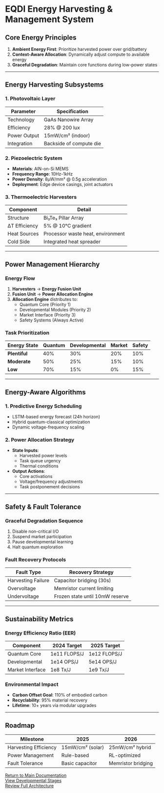 # EQDI Energy Harvesting & Management System

## Core Energy Principles
1. **Ambient Energy First**: Prioritize harvested power over grid/battery
2. **Context-Aware Allocation**: Dynamically adjust compute to available energy
3. **Graceful Degradation**: Maintain core functions during low-power states

---

## Energy Harvesting Subsystems

### 1. Photovoltaic Layer
| Parameter           | Specification                  |
|---------------------|--------------------------------|
| Technology          | GaAs Nanowire Array            |
| Efficiency          | 28% @ 200 lux                  |
| Power Output        | 15mW/cm² (indoor)             |
| Integration         | Backside of compute die        |

### 2. Piezoelectric System
- **Materials**: AlN-on-Si MEMS
- **Frequency Range**: 10Hz-1kHz
- **Power Density**: 8µW/mm² @ 0.5g acceleration
- **Deployment**: Edge device casings, joint actuators

### 3. Thermoelectric Harvesters
| Component           | Detail                         |
|---------------------|--------------------------------|
| Structure           | Bi₂Te₃ Pillar Array           |
| ΔT Efficiency       | 5% @ 10°C gradient            |
| Heat Sources        | Processor waste heat, environment |
| Cold Side           | Integrated heat spreader       |

---

## Power Management Hierarchy

### Energy Flow
1. **Harvesters** → **Energy Fusion Unit**  
2. **Fusion Unit** → **Power Allocation Engine**  
3. **Allocation Engine** distributes to:  
   - Quantum Core (Priority 1)  
   - Developmental Modules (Priority 2)  
   - Market Interface (Priority 3)  
   - Safety Systems (Always Active)  

### Task Prioritization
| Energy State | Quantum | Developmental | Market | Safety |
|--------------|---------|---------------|--------|--------|
| **Plentiful**| 40%     | 30%           | 20%    | 10%    |
| **Moderate** | 50%     | 25%           | 15%    | 10%    |
| **Low**      | 70%     | 15%           | 0%     | 15%    |

---

## Energy-Aware Algorithms

### 1. Predictive Energy Scheduling
- LSTM-based energy forecast (24h horizon)
- Hybrid quantum-classical optimization
- Dynamic voltage-frequency scaling

### 2. Power Allocation Strategy
- **State Inputs**:  
  - Harvested power levels  
  - Task queue urgency  
  - Thermal conditions  
- **Output Actions**:  
  - Core activations  
  - Voltage/frequency adjustments  
  - Task postponement decisions  

---

## Safety & Fault Tolerance

### Graceful Degradation Sequence
1. Disable non-critical I/O  
2. Suspend market participation  
3. Pause developmental learning  
4. Halt quantum exploration  

### Fault Recovery Protocols
| Fault Type         | Recovery Strategy              |
|--------------------|--------------------------------|
| Harvesting Failure | Capacitor bridging (30s)       |
| Overvoltage        | Memristor current limiting     |
| Undervoltage       | Frozen state until 10mW reserve |

---

## Sustainability Metrics

### Energy Efficiency Ratio (EER)
| Component         | 2024 Target | 2025 Target |
|-------------------|-------------|-------------|
| Quantum Core      | 1e11 FLOPS/J| 1e12 FLOPS/J|
| Developmental     | 1e14 OPS/J  | 5e14 OPS/J  |
| Market Interface  | 1e8 Tx/J    | 1e9 Tx/J    |

### Environmental Impact
- **Carbon Offset Goal**: 110% of embodied carbon  
- **Recyclability**: 95% material recovery  
- **Lifetime**: 10+ years via modular upgrades  

---

## Roadmap

| Milestone                  | 2025                  | 2026                  |
|----------------------------|-----------------------|-----------------------|
| Harvesting Efficiency      | 15mW/cm² (solar)      | 25mW/cm² hybrid       |
| Power Management           | Rule-based            | RL-optimized          |
| Fault Tolerance            | Basic capacitor       | Memristor bridging    |

[Return to Main Documentation](../README.md)  
[View Developmental Stages](DEVELOPMENTAL_STAGES.md)  
[Review Full Architecture](ARCHITECTURE.md)
